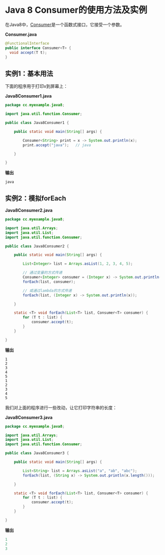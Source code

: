 # Java 8 Consumer的使用方法及实例
在Java8中，[Consumer](https://docs.oracle.com/javase/8/docs/api/java/util/function/Consumer.html)是一个函数式接口，它接受一个参数。

**Consumer.java**
```java
@FunctionalInterface
public interface Consumer<T> {
  void accept(T t);
}
```

## 实例1：基本用法

下面的程序用于打印x到屏幕上：

**Java8Consumer1.java**

```java
package cc.myexample.java8;

import java.util.function.Consumer;

public class Java8Consumer1 {

    public static void main(String[] args) {

        Consumer<String> print = x -> System.out.println(x);
        print.accept("java");   // java

    }

}
```

**输出**
```
java
```

## 实例2：模拟forEach

**Java8Consumer2.java**
```java
package cc.myexample.java8;

import java.util.Arrays;
import java.util.List;
import java.util.function.Consumer;

public class Java8Consumer2 {

    public static void main(String[] args) {

        List<Integer> list = Arrays.asList(1, 2, 3, 4, 5);

        // 通过变量的方式传递
        Consumer<Integer> consumer = (Integer x) -> System.out.println(x);
        forEach(list, consumer);

        // 或通过lambda的方式传递
        forEach(list, (Integer x) -> System.out.println(x));

    }

    static <T> void forEach(List<T> list, Consumer<T> consumer) {
        for (T t : list) {
            consumer.accept(t);
        }
    }

}
```
**输出**
```
1
2
3
4
5
1
2
3
4
5
```

我们对上面的程序进行一些改动，让它打印字符串的长度：

**Java8Consumer3.java**

```java
package cc.myexample.java8;

import java.util.Arrays;
import java.util.List;
import java.util.function.Consumer;

public class Java8Consumer3 {

    public static void main(String[] args) {

        List<String> list = Arrays.asList("a", "ab", "abc");
        forEach(list, (String x) -> System.out.println(x.length()));

    }

    static <T> void forEach(List<T> list, Consumer<T> consumer) {
        for (T t : list) {
            consumer.accept(t);
        }
    }

}
```
**输出**
```java
1
2
3
```
